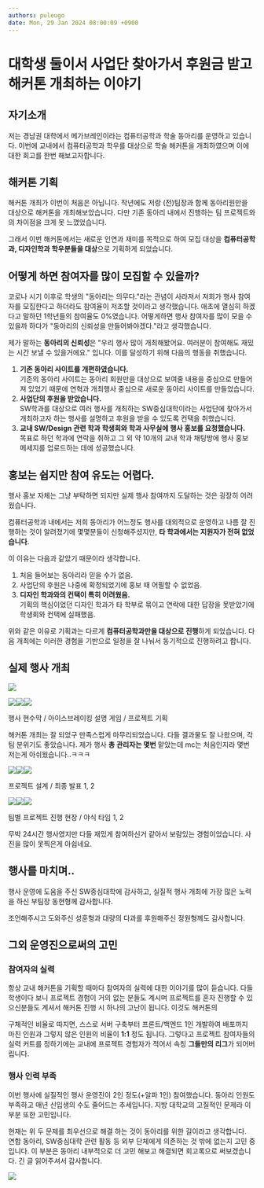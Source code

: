 ```yaml
---
authors: puleugo
date: Mon, 29 Jan 2024 08:00:09 +0900
---
```


# 대학생 둘이서 사업단 찾아가서 후원금 받고 해커톤 개최하는 이야기

## 자기소개

저는 경남권 대학에서 메가브레인이라는 컴퓨터공학과 학술 동아리를 운영하고 있습니다. 이번에 교내에서 컴퓨터공학과 학우를 대상으로 학술 해커톤을 개최하였으며 이에 대한 회고를 한번 해보고자합니다.

## 해커톤 기획

해커톤 개최가 이번이 처음은 아닙니다. 작년에도 저랑 (전)팀장과 함께 동아리원만을 대상으로 해커톤을 개최해보았습니다. 다만 기존 동아리 내에서 진행하는 팀 프로젝트와의 차이점을 크게 못 느꼈었습니다.

그래서 이번 해커톤에서는 새로운 인연과 재미를 목적으로 하여 모집 대상을 **컴퓨터공학과, 디자인학과 학우분들을 대상**으로 기획하게 되었습니다.

## 어떻게 하면 참여자를 많이 모집할 수 있을까?

코로나 시기 이후로 학생의 "동아리는 의무다."라는 관념이 사라져서 저희가 행사 참여자를 모집한다고 하더라도 참여율이 저조할 것이라고 생각했습니다. 애초에 열심히 하겠다고 말하던 1학년들의 참여율도 0%였습니다. 어떻게하면 행사 참여자를 많이 모을 수 있을까 하다가 "동아리의 신뢰성을 만들어봐야겠다."라고 생각했습니다.

제가 말하는 **동아리의 신뢰성**은 "우리 행사 많이 개최해봤어요. 여러분이 참여해도 재밌는 시간 보낼 수 있을거에요." 입니다. 이를 달성하기 위해 다음의 행동을 취했습니다.

1. **기존 동아리 사이트를 개편하였습니다.**  
   기존의 동아리 사이트는 동아리 회원만을 대상으로 보여줄 내용을 중심으로 만들어져 있었기 때문에 연혁과 개최행사 중심으로 새로운 동아리 사이트를 만들었습니다.
2. **사업단의 후원을 받았습니다.**  
   SW학과를 대상으로 여러 행사를 개최하는 SW중심대학이라는 사업단에 찾아가서 개최하고자 하는 행사를 설명하고 후원을 받을 수 있도록 컨택을 취했습니다.
3. **교내 SW/Design 관련 학과 학생회와 학과 사무실에 행사 홍보를 요청했습니다.**  
   목표로 하던 학과에 연락을 취하고 그 외 약 10개의 교내 학과 채팅방에 행사 홍보 메세지를 업로드하는 데에 성공했습니다.

## 홍보는 쉽지만 참여 유도는 어렵다.

행사 홍보 자체는 그냥 부탁하면 되지만 실제 행사 참여까지 도달하는 것은 굉장히 어려웠습니다.

컴퓨터공학과 내에서는 저희 동아리가 어느정도 행사를 대외적으로 운영하고 나름 잘 진행하는 것이 알려졌기에 몇몇분들이 신청해주셨지만, **타 학과에서는 지원자가 전혀 없었습니다**.

이 이유는 다음과 같았기 때문이라 생각합니다.

1. 처음 들어보는 동아리라 믿을 수가 없음.
2. 사업단의 후원은 나중에 확정되었기에 홍보 때 어필할 수 없었음.
3. **디자인 학과와의 컨택이 특히 어려웠음.**  
   기획의 핵심이었던 디자인 학과가 타 학부로 묶이고 연락에 대한 답장을 못받았기에 학생회와 컨택에 실패했음.

위와 같은 이유로 기획과는 다르게 **컴퓨터공학과만을 대상으로 진행**하게 되었습니다. 다음 개최에는 이러한 경험을 기반으로 일정을 잘 나눠서 동기적으로 진행하려고 합니다.

## 실제 행사 개최

![](https://blog.kakaocdn.net/dn/UutLP/btsEbGoHIhc/j74WWcz34MpEBIcoVPYM90/img.png)

![](https://blog.kakaocdn.net/dn/pM4pv/btsD3qfgGgE/sVQWpkuYkzlkiRjDiCdrT1/img.jpg)![](https://blog.kakaocdn.net/dn/lI3Sa/btsD3kM3fpd/NjLgueiZHDsRRsMGp3Oho0/img.png)![](https://blog.kakaocdn.net/dn/bjiyM9/btsD3LDsvqx/sfxN98up20Pg899dQB5Ygk/img.jpg)

행사 현수막 / 아이스브레이킹 설명 게임 / 프로젝트 기획

해커톤 개최는 잘 되었구 만족스럽게 마무리되었습니다. 다들 결과물도 잘 나왔으며, 각 팀 분위기도 좋았습니다. 제가 행사 **총 관리자는 몇번** 맡았는데 mc는 처음인지라 몇번 저는게 아쉬웠습니다..ㅋㅋㅋ

![](https://blog.kakaocdn.net/dn/Ws7SI/btsD0KFM7xl/FKBl6nAyc3wUlo0J8sPhm0/img.jpg)![](https://blog.kakaocdn.net/dn/3VcXS/btsD2wm6dv4/HJJF2kRLKEMjRFhLzbk5w0/img.png)![](https://blog.kakaocdn.net/dn/b0Rpz7/btsD4FbYkyj/z8MUGwCtQjA9OKBV0zzDF0/img.png)

프로젝트 설계 / 최종 발표 1, 2

![](https://blog.kakaocdn.net/dn/bpfUzH/btsEdFXdiGW/Qj5fAkFsJr9OSUnECW5B9k/img.jpg)![](https://blog.kakaocdn.net/dn/EKO9t/btsEeJLwEA1/dyBbl05VCr4NDP5wIUokZK/img.jpg)![](https://blog.kakaocdn.net/dn/Y7Smj/btsEaYDrK4R/CIawfMK8QqXhc9ayCcZ56k/img.jpg)

팀별 프로젝트 진행 현장 / 야식 타임 1, 2

무박 24시간 행사였지만 다들 재밌게 참여하신거 같아서 보람있는 경험이었습니다. 사진을 많이 못찍은게 아쉽네요.

## 행사를 마치며..

행사 운영에 도움을 주신 SW중심대학에 감사하고, 실질적 행사 개최에 가장 많은 노력을 하신 부팀장 동현형께 감사합니다.

조언해주시고 도와주신 성훈형과 대량의 다과를 후원해주신 정원형께도 감사합니다.

## 그외 운영진으로써의 고민

### 참여자의 실력

항상 교내 해커톤을 기획할 때마다 참여자의 실력에 대한 이야기를 많이 듣습니다. 다들 학생이다 보니 프로젝트 경험이 거의 없는 분들도 계시며 프로젝트를 혼자 진행할 수 있으신분들도 계셔서 해커톤 진행 시 하나의 고난이 됩니다. 이것도 해커톤의

구체적인 비율로 따지면, 스스로 서버 구축부터 프론트/백엔드 1인 개발하여 배포까지 마친 인원과 그렇지 않은 인원의 비율이 **1:1** 정도 됩니다. 그렇다고 프로젝트 참여자들의 실력 커트를 정하기에는 교내에 프로젝트 경험자가 적어서 속칭 **그들만의 리그**가 되어버립니다.

### 행사 인력 부족

이번 행사에 실질적인 행사 운영진이 2인 정도(+알파 1인) 참여했습니다. 동아리 인원도 부족하고 매년 신입생의 수도 줄어드는 추세입니다. 지방 대학교의 고질적인 문제라 이 부분 또한 고민입니다.

현재는 위 두 문제를 최우선으로 해결 하는 것이 동아리를 위한 길이라고 생각합니다.  
연합 동아리, SW중심대학 관련 활동 등 외부 단체에게 의존하는 것 밖에 없는지 고민 중입니다. 이 부분은 동아리 내부적으로 더 고민 해보고 해결되면 회고록으로 써보겠습니다. 긴 글 읽어주셔서 감사합니다.

![](chrome-extension://pbhpcbdjngblklnibanbkgkogjmbjeoe/src/public/images/128px.png)

